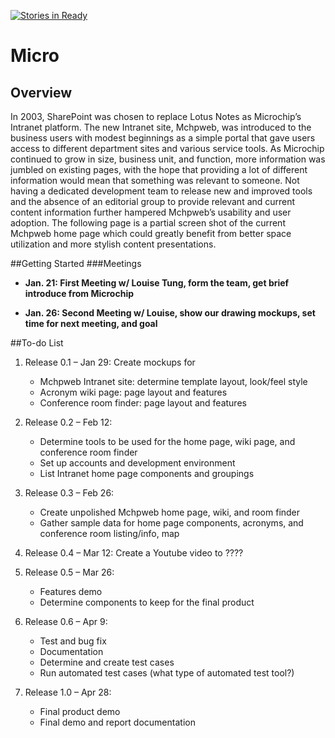 [![Stories in Ready](https://badge.waffle.io/francisz2/micro.png?label=ready&title=Ready)](https://waffle.io/francisz2/micro)
# Micro

## Overview
In 2003, SharePoint was chosen to replace Lotus Notes as Microchip’s Intranet platform. The new Intranet site, Mchpweb, was introduced to the business users with modest beginnings as a simple portal that gave users access to different department sites and various service tools. As Microchip continued to grow in size, business unit, and function, more information was jumbled on existing pages, with the hope that providing a lot of different information would mean that something was relevant to someone. Not having a dedicated development team to release new and improved tools and the absence of an editorial group to provide relevant and current content information further hampered Mchpweb’s usability and user adoption. The following page is a partial screen shot of the current Mchpweb home page which could greatly benefit from better space utilization and more stylish content presentations.

##Getting Started 
###Meetings

* **Jan. 21: First Meeting w/ Louise Tung, form the team, get brief introduce from Microchip**
  
* **Jan. 26: Second Meeting w/ Louise, show our drawing mockups, set time for next meeting, and goal**
    
   
##To-do List 
1. Release 0.1 – Jan 29: Create mockups for 
    * Mchpweb Intranet site: determine template layout, look/feel style
    * Acronym wiki page: page layout and features
    * Conference room finder: page layout and features

2. Release 0.2 – Feb 12: 
    * Determine tools to be used for the home page, wiki page, and conference room finder 
    * Set up accounts and development environment 
    * List Intranet home page components and groupings 

3. Release 0.3 – Feb 26: 
    * Create unpolished Mchpweb home page, wiki, and room finder
    * Gather sample data for home page components, acronyms, and conference room listing/info, map 

4. Release 0.4 – Mar 12: Create a Youtube video to ???? 

5. Release 0.5 – Mar 26: 
    * Features demo
    * Determine components to keep for the final product

6. Release 0.6 – Apr 9: 
    * Test and bug fix
    * Documentation
    * Determine and create test cases
    * Run automated test cases (what type of automated test tool?) 

7. Release 1.0 – Apr 28:
    * Final product demo
    * Final demo and report documentation 
